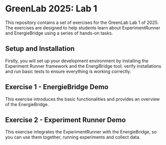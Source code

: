 # GreenLab 2025: Lab 1
This repository contains a set of exercises for the GreenLab Lab 1 of 2025. The exercises are designed to help students learn about ExperimentRunner and EnergieBridge using a series of hands-on tasks.

## Setup and Installation
Firstly, you will set up your development environment by installing the Experiment Runner framework and the EnergiBridge tool; verify installations and run basic tests to ensure everything is working correctly.

## Exercise 1 - EnergieBridge Demo
This exercise introduces the basic functionalities and provides an overview of the EnergieBridge.

## Exercise 2 - Experiment Runner Demo
This exercise integrates the ExperimentRunner with the EnergieBridge, so you can use them together, running experiments and collect data.



